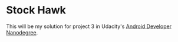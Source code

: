 # Stock Hawk

This will be my solution for project 3 in Udacity's [Android Developer Nanodegree](https://www.udacity.com/course/android-developer-nanodegree-by-google--nd801). 

